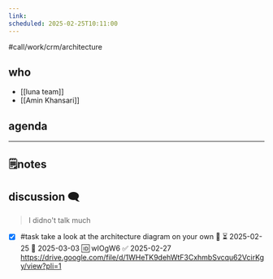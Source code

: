 ```yaml
---
link: 
scheduled: 2025-02-25T10:11:00
---
```

#call/work/crm/architecture

## who
- [[luna team]]
- [[Amin Khansari]]
## agenda

---
## 🗒notes

## discussion 🗨
> I didno't talk much

- [x] #task take a look at the architecture diagram on your own 🔼 ⏳ 2025-02-25 📅 2025-03-03 🆔 wIOgW6 ✅ 2025-02-27
		https://drive.google.com/file/d/1WHeTK9dehWtF3CxhmbSvcqu62VcirKgy/view?pli=1
